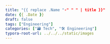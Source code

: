 ```yaml
---
title: "{{ replace .Name "-" " " | title }}"
date: {{ .Date }}
draft: false
tags: ["Engineering"]
categories: ["🗃️ Tech", "🛠 Engineering"]
typora-root-url: ../../../static/images
---
```


